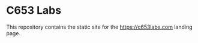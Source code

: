 C653 Labs
=========

This repository contains the static site for the https://c653labs.com landing page.
